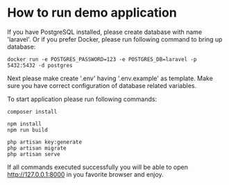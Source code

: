 How to run demo application
===========================

If you have PostgreSQL installed, please create database with name 'laravel'. Or if you prefer Docker, please run following command to bring up database:

```docker run -e POSTGRES_PASSWORD=123 -e POSTGRES_DB=laravel -p 5432:5432 -d postgres```

Next please make create '.env' having '.env.example' as template. Make sure you have correct configuration of database related variables.

To start application please run following commands:
```
composer install

npm install
npm run build

php artisan key:generate
php artisan migrate
php artisan serve
```

If all commands executed successfully you will be able to open http://127.0.0.1:8000 in you favorite browser and enjoy.
